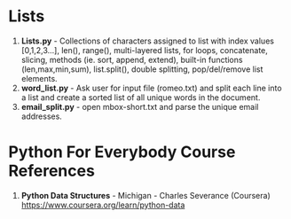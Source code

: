 #  Lists
1.  **Lists.py** - Collections of characters assigned to list with index values [0,1,2,3...], len(), range(), multi-layered lists, for loops, concatenate, slicing, methods (ie. sort, append, extend), built-in functions (len,max,min,sum), list.split(), double splitting, pop/del/remove list elements.  
2.  **word_list.py** - Ask user for input file (romeo.txt) and split each line into a list and create a sorted list of all unique words in the document.  
3.  **email_split.py** - open mbox-short.txt and parse the unique email addresses.  


#  Python For Everybody Course References
1.  **Python Data Structures** - Michigan - Charles Severance (Coursera)   
	https://www.coursera.org/learn/python-data
